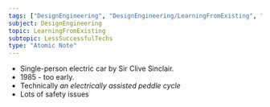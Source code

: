 ```yaml
---
tags: ["DesignEngineering", "DesignEngineering/LearningFromExisting", "DesignEngineering/LearningFromExisting/LessSuccessfulTechs"]
subject: DesignEngineering
topic: LearningFromExisting
subtopic: LessSuccessfulTechs
type: "Atomic Note"
---
```

 
 - Single-person electric car by Sir Clive Sinclair.
 - 1985 - too early. 
 - Technically *an electrically assisted peddle cycle*
 - Lots of safety issues